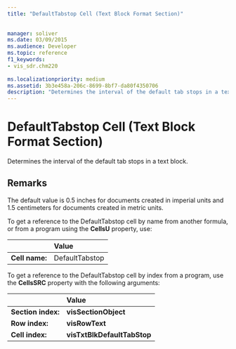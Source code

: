 ```yaml
---
title: "DefaultTabstop Cell (Text Block Format Section)"
 
 
manager: soliver
ms.date: 03/09/2015
ms.audience: Developer
ms.topic: reference
f1_keywords:
- vis_sdr.chm220
 
ms.localizationpriority: medium
ms.assetid: 3b3e458a-206c-8699-8bf7-da80f4350706
description: "Determines the interval of the default tab stops in a text block."
---
```


# DefaultTabstop Cell (Text Block Format Section)

Determines the interval of the default tab stops in a text block. 
  
## Remarks

The default value is 0.5 inches for documents created in imperial units and 1.5 centimeters for documents created in metric units.
  
To get a reference to the DefaultTabstop cell by name from another formula, or from a program using the **CellsU** property, use: 
  
||Value |
|:-----|:-----|
|**Cell name:**  <br/> |DefaultTabstop  <br/> |
   
To get a reference to the DefaultTabstop cell by index from a program, use the **CellsSRC** property with the following arguments: 
  
||Value |
|:-----|:-----|
|**Section index:**  <br/> |**visSectionObject** <br/> |
|**Row index:**  <br/> |**visRowText** <br/> |
|**Cell index:**  <br/> |**visTxtBlkDefaultTabStop** <br/> |
   

